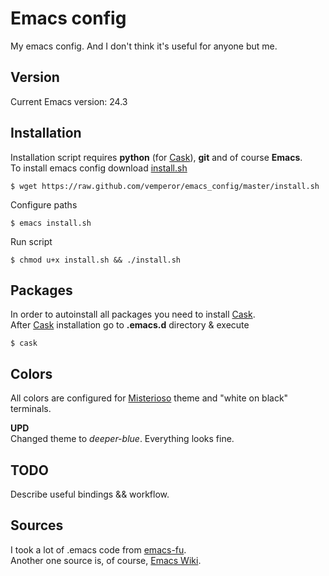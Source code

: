 # Emacs config
My emacs config. And I don't think it's useful for anyone but me.

## Version
Current Emacs version: 24.3

## Installation
Installation script requires **python** (for [Cask](http://cask.github.io/)), **git** and of course **Emacs**.  
To install emacs config download [install.sh](https://raw.github.com/vemperor/emacs_config/master/install.sh)

    $ wget https://raw.github.com/vemperor/emacs_config/master/install.sh

Configure paths

    $ emacs install.sh

Run script

    $ chmod u+x install.sh && ./install.sh

## Packages
In order to autoinstall all packages you need to install [Cask](http://cask.github.io/).  
After [Cask](http://cask.github.io/) installation go to **.emacs.d** directory & execute

    $ cask

## Colors
All colors are configured for [Misterioso](https://github.com/tovbinm/emacs-24-mac/blob/master/etc/themes/misterioso-theme.el) theme and "white on black" terminals.

**UPD**  
Changed theme to *deeper-blue*. Everything looks fine.

## TODO
Describe useful bindings && workflow.  

## Sources
I took a lot of .emacs code from [emacs-fu](http://emacs-fu.blogspot.ru/).  
Another one source is, of course, [Emacs Wiki](http://www.emacswiki.org/).

